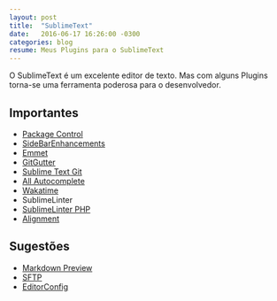 ```yaml
---
layout: post
title:  "SublimeText"
date:   2016-06-17 16:26:00 -0300
categories: blog
resume: Meus Plugins para o SublimeText
---
```


O SublimeText é um excelente editor de texto. Mas com alguns Plugins torna-se uma ferramenta poderosa para o desenvolvedor.

## Importantes

- [Package Control](https://packagecontrol.io/packages/Package%20Control)
- [SideBarEnhancements](https://packagecontrol.io/packages/SideBarEnhancements)
- [Emmet](https://packagecontrol.io/packages/Emmet)
- [GitGutter](https://github.com/jisaacks/GitGutter)
- [Sublime Text Git](https://github.com/kemayo/sublime-text-git)
- [All Autocomplete](https://github.com/alienhard/SublimeAllAutocomplete)
- [Wakatime](https://github.com/wakatime/sublime-wakatime)
- SublimeLinter
- [SublimeLinter PHP](https://packagecontrol.io/packages/SublimeLinter-php)
- [Alignment](https://packagecontrol.io/packages/Alignment)

## Sugestões

- [Markdown Preview](https://packagecontrol.io/packages/Markdown%20Preview) 
- [SFTP](https://packagecontrol.io/packages/SFTP)
- [EditorConfig](https://github.com/sindresorhus/editorconfig-sublime)

